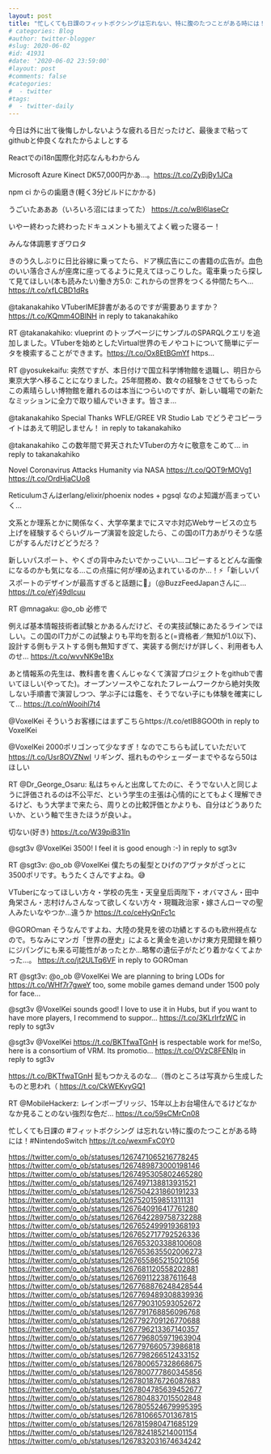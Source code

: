 ```yaml
---
layout: post
title: "忙しくても日課のフィットボクシングは忘れない、特に腹のたつことがある時には！"
# categories: Blog
#author: twitter-blogger
#slug: 2020-06-02
#id: 41931
#date: '2020-06-02 23:59:00'
#layout: post
#comments: false
#categories:
#  - twitter
#tags:
#  - twitter-daily
---
```


今日は外に出て後悔しかしないような疲れる日だったけど、最後まで粘ってgithubと仲良くなれたからよしとする

Reactでのi18n国際化対応なんもわからん

Microsoft Azure Kinect DK57,000円かあ…。https://t.co/ZyBjBy1JCa

npm ci からの歯磨き(軽く3分ビルドにかかる)

うごいたあああ（いろいろ沼にはまってた） https://t.co/wBI6laseCr

いやー終わった終わったドキュメントも揃えてよく戦った寝るー！

みんな体調悪すぎワロタ

きのう久しぶりに日比谷線に乗ってたら、ドア横広告にこの書籍の広告が。血色のいい落合さんが座席に座ってるように見えてほっこりした。電車乗ったら探して見てほしい(本も読みたい)働き方5.0: これからの世界をつくる仲間たちへ… https://t.co/xfLCBD1dRs

@takanakahiko VTuberIME辞書があるのですが需要ありますか？https://t.co/KQmm4OBlNH in reply to takanakahiko

RT @takanakahiko: vlueprint のトップページにサンプルのSPARQLクエリを追加しました。VTuberを始めとしたVirtual世界のモノやコトについて簡単にデータを検索することができます。https://t.co/Ox8EtBGmYf https…

RT @yosukekaifu: 突然ですが、本日付けで国立科学博物館を退職し、明日から東京大学へ移ることになりました。25年間務め、数々の経験をさせてもらったこの素晴らしい博物館を離れるのは本当につらいのですが、新しい職場での新たなミッションに全力で取り組んでいきます。皆さま…

@takanakahiko Special Thanks WFLE/GREE VR Studio Lab でどうぞコピーライトはあえて明記しません！ in reply to takanakahiko

@takanakahiko この数年間で昇天されたVTuberの方々に敬意をこめて… in reply to takanakahiko

Novel Coronavirus Attacks Humanity via NASA https://t.co/QOT9rMOVg1 https://t.co/OrdHjaCUo8

Reticulumさんはerlang/elixir/phoenix nodes + pgsql なのよ知識が高まっていく…

文系とか理系とかに関係なく、大学卒業までにスマホ対応Webサービスの立ち上げを経験するぐらいグループ演習を設定したら、この国のIT力あがりそうな感じがするんだけどどうだろ？

新しいパスポート、やくざの背中みたいでかっこいい…コピーするとどんな画像になるのかも気になる…この点描に何が埋め込まれているのか…！⚡️「新しいパスポートのデザインが最高すぎると話題に🗻」（@BuzzFeedJapanさんに… https://t.co/eYj49dIcuu

RT @mnagaku: @o_ob 必修で

例えば基本情報技術者試験とかあるんだけど、その実技試験にあたるラインでほしい。この国のIT力がこの試験よりも平均を割ると(=資格者／無知が1.0以下)、設計する側もテストする側も無知すぎて、実装する側だけが詳しく、利用者も人のせ… https://t.co/wvvNK9e1Bx



あと情報系の先生は、教科書を書くんじゃなくて演習プロジェクトをgithubで書いてほしい(やってた)。オープンソースやこなれたフレームワークから絶対失敗しない手順書で演習しつつ、学ぶ子には鑑を、そうでない子にも体験を確実にして… https://t.co/nWooihl7t4



@VoxelKei そういうお客様にはまずこちらhttps://t.co/etIB8GOOth in reply to VoxelKei

@VoxelKei 2000ポリゴンって少なすぎ！なのでこちらも試していただいて https://t.co/Usr8OVZNwI リギング、揺れものやシェーダーまでやるなら50はほしい



RT @Dr_George_Osaru: 私はちゃんと出席してたのに、そうでない人と同じように評価されるのは不公平だ、という学生の主張は心情的にとてもよく理解できるけど、もう大学まで来たら、周りとの比較評価とかよりも、自分はどうありたいか、という軸で生きたほうが良いよ。

切ない(好き) https://t.co/W39piB31In

@sgt3v @VoxelKei 3500! I feel it is good enough :-) in reply to sgt3v

RT @sgt3v: @o_ob @VoxelKei 僕たちの髪型とひげのアヴァタがざっとに3500ポリです。もうたくさんですよね。😅

VTuberになってほしい方々・学校の先生・天皇皇后両陛下・オバマさん・田中角栄さん・志村けんさんなって欲しくない方々・現職政治家・嫁さんローマの聖人みたいなやつか…違うか https://t.co/ceHyQnFc1c

@GOROman そうなんですよね、大陸の発見を彼の功績とするのも欧州視点なので。ちなみにマンガ「世界の歴史」によると黄金を追いかけ東方見聞録を頼りにジパングにも来る可能性があったとか…略奪の遺伝子がたどり着かなくてよかった…。 https://t.co/jt2ULTq6VF in reply to GOROman

RT @sgt3v: @o_ob @VoxelKei We are planning to bring LODs for https://t.co/WHf7r7gweY too, some mobile games demand under 1500 poly for face…

@sgt3v @VoxelKei sounds good! I love to use it in Hubs, but if you want to have more players, I recommend to suppor… https://t.co/3KLrlrfzWC in reply to sgt3v

@sgt3v @VoxelKei https://t.co/BKTfwaTGnH is respectable work for me!So, here is a consortium of VRM. Its promotio… https://t.co/OVzC8FENlp in reply to sgt3v

https://t.co/BKTfwaTGnH 髭もつかえるのな…（唇のところは写真から生成したものと思われ（ https://t.co/CkWEKvyGQ1

RT @MobileHackerz: レインボーブリッジ、15年以上お台場住んでるけどなかなか見ることのない強烈な色だ… https://t.co/59sCMrCn08

忙しくても日課の #フィットボクシング は忘れない特に腹のたつことがある時には！#NintendoSwitch https://t.co/wexmFxC0Y0



https://twitter.com/o_ob/statuses/1267471065216778245
https://twitter.com/o_ob/statuses/1267489873000198146
https://twitter.com/o_ob/statuses/1267495305802465280
https://twitter.com/o_ob/statuses/1267497138813931521
https://twitter.com/o_ob/statuses/1267504231860191233
https://twitter.com/o_ob/statuses/1267520159851311131
https://twitter.com/o_ob/statuses/1267640916417761280
https://twitter.com/o_ob/statuses/1267642289758732288
https://twitter.com/o_ob/statuses/1267652499919368193
https://twitter.com/o_ob/statuses/1267652717792526336
https://twitter.com/o_ob/statuses/1267653203388100608
https://twitter.com/o_ob/statuses/1267653635502006273
https://twitter.com/o_ob/statuses/1267655865215021056
https://twitter.com/o_ob/statuses/1267681120558202881
https://twitter.com/o_ob/statuses/1267691122387611648
https://twitter.com/o_ob/statuses/1267768876248428544
https://twitter.com/o_ob/statuses/1267769489308839936
https://twitter.com/o_ob/statuses/1267790310593052672
https://twitter.com/o_ob/statuses/1267791768856096768
https://twitter.com/o_ob/statuses/1267792709126770688
https://twitter.com/o_ob/statuses/1267796213367140357
https://twitter.com/o_ob/statuses/1267796805971963904
https://twitter.com/o_ob/statuses/1267797660573986818
https://twitter.com/o_ob/statuses/1267798266512433152
https://twitter.com/o_ob/statuses/1267800657328668675
https://twitter.com/o_ob/statuses/1267800777860345856
https://twitter.com/o_ob/statuses/1267801876726087683
https://twitter.com/o_ob/statuses/1267804785639452677
https://twitter.com/o_ob/statuses/1267804837015502848
https://twitter.com/o_ob/statuses/1267805524679995395
https://twitter.com/o_ob/statuses/1267810665701367815
https://twitter.com/o_ob/statuses/1267815980471685129
https://twitter.com/o_ob/statuses/1267824185214001154
https://twitter.com/o_ob/statuses/1267832031674634242
